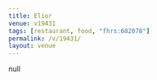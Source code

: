 ```yaml
---
title: Elior
venue: v19431
tags: [restaurant, food, "fhrs:682078"]
permalink: /v/19431/
layout: venue
---
```

null